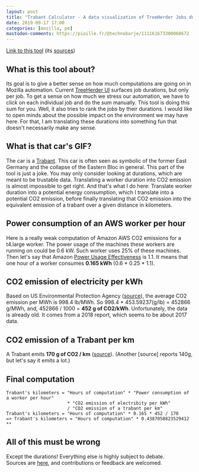 ```yaml
---
layout: post
title: "Trabant Calculator - A data visualization of TreeHerder Jobs durations"
date: 2019-09-17 17:00
categories: [mozilla, pm]
mastodon-comments: https://piaille.fr/@technobarje/111161673300060672
---
```


[Link to this tool][1] (its [sources][2])

## What is this tool about?

Its goal is to give a better sense on how much computations are going on in Mozilla automation.
Current [TreeHerder UI][3] surfaces job durations, but only per job. To get a sense on how much we stress
our automation, we have to click on each individual job and do the sum manually.
This tool is doing this sum for you.
Well, it also tries to rank the jobs by their durations. I would like to open minds about the possible impact on the environment we may have here.
For that, I am translating these durations into something fun that doesn't necessarily make any sense.

## What is that car's GIF?
The car is a [Trabant][4]. This car is often seen as symbolic of the former East Germany and the collapse of the Eastern Bloc in general. This part of the tool is just a joke. You may only consider looking at durations, which are meant to be trustable data. Translating a worker duration into CO2 emission is almost impossible to get right. And that's what I do here: Translate worker duration into a potential energy consumption, which I translate into a potential CO2 emission, before finally translating that CO2 emission into the equivalent emission of a trabant over a given distance in kilometers.

## Power consumption of an AWS worker per hour
Here is a really weak computation of Amazon AWS CO2 emissions for a t4.large worker.
The power usage of the machines these workers are running on could be 0.6 kW.
Such worker uses 25% of these machines.
Then let's say that Amazon [Power Usage Effectiveness][5] is 1.1.
It means that one hour of a worker consumes **0.165 kWh** (0.6 * 0.25 * 1.1).

## CO2 emission of electricity per kWh
Based on US Environmental Protection Agency ([source][6]), the average CO2 emission per MWh is 998.4 lb/MWh.
So 998.4 * 453.59237(g/lb) = 452866 g/MWh, and, 452866 / 1000 = **452 g of CO2/kWh**.
Unfortunately, the data is already old. It comes from a 2018 report, which seems to be about 2017 data.

## CO2 emission of a Trabant per km
A Trabant emits **170 g of CO2 / km** ([source][7]). (Another [source] reports 140g, but let's say it emits a lot.)

## Final computation

    Trabant's kilometers = "Hours of computation" * "Power consumption of a worker per hour"
                           * "CO2 emission of electribity per kWh"
                           / "CO2 emission of a trabant per km"
    Trabant's kilometers = "Hours of computation" * 0.165 * 452 / 170
    => Trabant's kilometers = "Hours of computation" * 0.4387058823529412 **

## All of this must be wrong

Except the durations! Everything else is highly subject to debate. <br/>
Sources are [here][2], and contributions or feedback are welcomed.

[1]: https://ochameau.github.io/trabant-calc/
[2]: https://github.com/ochameau/trabant-calc/
[3]: https://treeherder.mozilla.org/#/jobs?repo=mozilla-central
[4]: https://en.wikipedia.org/wiki/Trabant
[5]: https://en.wikipedia.org/wiki/Power_usage_effectiveness
[6]: https://www.epa.gov/sites/production/files/2018-02/documents/egrid2016_summarytables.pdf
[7]: http://www.trabantforum.de/ubb/Forum1/HTML/007230.html
[8]: https://www.focus.de/auto/fahrberichte/tid-6214/fahrbericht-trabant-p-601l_aid_60251.html

